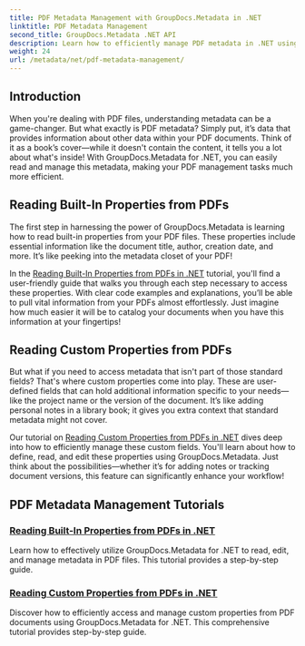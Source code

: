 ```yaml
---
title: PDF Metadata Management with GroupDocs.Metadata in .NET
linktitle: PDF Metadata Management
second_title: GroupDocs.Metadata .NET API
description: Learn how to efficiently manage PDF metadata in .NET using GroupDocs.Metadata. This comprehensive guide covers everything from adding, editing, and extracting metadata to best practices for seamless implementation in your .NET applications.
weight: 24
url: /metadata/net/pdf-metadata-management/
---
```

## Introduction

When you're dealing with PDF files, understanding metadata can be a game-changer. But what exactly is PDF metadata? Simply put, it’s data that provides information about other data within your PDF documents. Think of it as a book’s cover—while it doesn't contain the content, it tells you a lot about what's inside! With GroupDocs.Metadata for .NET, you can easily read and manage this metadata, making your PDF management tasks much more efficient.

## Reading Built-In Properties from PDFs

The first step in harnessing the power of GroupDocs.Metadata is learning how to read built-in properties from your PDF files. These properties include essential information like the document title, author, creation date, and more. It’s like peeking into the metadata closet of your PDF!

In the [Reading Built-In Properties from PDFs in .NET](./reading-built-in-properties-from-pdf/) tutorial, you'll find a user-friendly guide that walks you through each step necessary to access these properties. With clear code examples and explanations, you’ll be able to pull vital information from your PDFs almost effortlessly. Just imagine how much easier it will be to catalog your documents when you have this information at your fingertips!

## Reading Custom Properties from PDFs

But what if you need to access metadata that isn't part of those standard fields? That's where custom properties come into play. These are user-defined fields that can hold additional information specific to your needs—like the project name or the version of the document. It’s like adding personal notes in a library book; it gives you extra context that standard metadata might not cover.

Our tutorial on [Reading Custom Properties from PDFs in .NET](./reading-custom-properties-from-pdf/) dives deep into how to efficiently manage these custom fields. You'll learn about how to define, read, and edit these properties using GroupDocs.Metadata. Just think about the possibilities—whether it’s for adding notes or tracking document versions, this feature can significantly enhance your workflow!

## PDF Metadata Management Tutorials
### [Reading Built-In Properties from PDFs in .NET](./reading-built-in-properties-from-pdf/)
Learn how to effectively utilize GroupDocs.Metadata for .NET to read, edit, and manage metadata in PDF files. This tutorial provides a step-by-step guide.
### [Reading Custom Properties from PDFs in .NET](./reading-custom-properties-from-pdf/)
Discover how to efficiently access and manage custom properties from PDF documents using GroupDocs.Metadata for .NET. This comprehensive tutorial provides step-by-step guide.